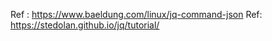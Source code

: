Ref : https://www.baeldung.com/linux/jq-command-json
Ref: https://stedolan.github.io/jq/tutorial/



